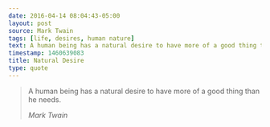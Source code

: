 ```yaml
---
date: 2016-04-14 08:04:43-05:00
layout: post
source: Mark Twain
tags: [life, desires, human nature]
text: A human being has a natural desire to have more of a good thing than he needs.
timestamp: 1460639083
title: Natural Desire
type: quote
---
```

> A human being has a natural desire to have more of a good thing than he needs.
> 
> <cite>Mark Twain</cite>